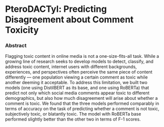 # PteroDACTyl: Predicting Disagreement about Comment Toxicity
### Abstract
Flagging toxic content in online media is not a one-size-fits-all task. While a growing line of research seeks to develop models to detect, classify, and address toxic content, internet users with different backgrounds, experiences, and perspectives often perceive the same piece of content differently — one population viewing a certain comment as toxic while another deeming it acceptable. To address this limitation, we built two models (one using DistilBERT as its base, and one using RoBERTa) that predict not only which social media comments appear toxic to different demographics, but also how much disagreement will arise about whether a comment is toxic. We found that the three models performed comparably in terms of accuracy on the task of predicting whether a comment is not toxic, subjectively toxic, or blatantly toxic. The model with RoBERTa base performed slightly better than the other two in terms of F-1 scores.
